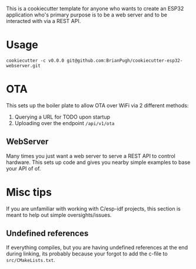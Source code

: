 This is a cookiecutter template for anyone who wants to create an ESP32 application
who's primary purpose is to be a web server and to be interacted with via a REST
API.

# Usage

```
cookiecutter -c v0.0.0 git@github.com:BrianPugh/cookiecutter-esp32-webserver.git
```


# OTA
This sets up the boiler plate to allow OTA over WiFi via 2 different methods:

1. Querying a URL for TODO upon startup 
2. Uploading over the endpoint `/api/v1/ota`

## WebServer
Many times you just want a web server to serve a REST API to control hardware.
This sets up code and gives you nearby simple examples to base your API of of.


# Misc tips

If you are unfamiliar with working with C/esp-idf projects, this section is 
meant to help out simple oversights/issues.

## Undefined references
If everything compiles, but you are having undefined references at the end
during linking, its probably because your forgot to add the c-file to 
`src/CMakeLists.txt`.
